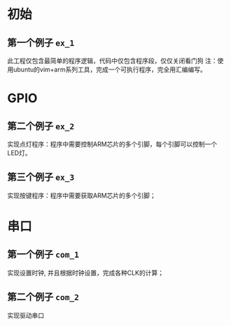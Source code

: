 # 初始
## 第一个例子 `ex_1`
此工程仅包含最简单的程序逻辑，代码中仅包含程序段，仅仅关闭看门狗
注：使用ubuntu的vim+arm系列工具，完成一个可执行程序，完全用汇编编写。

# GPIO
## 第二个例子 `ex_2`
实现点灯程序：程序中需要控制ARM芯片的多个引脚，每个引脚可以控制一个LED灯。

## 第三个例子 `ex_3`
实现按键程序：程序中需要获取ARM芯片的多个引脚；

# 串口
## 第一个例子 `com_1`
实现设置时钟, 并且根据时钟设置，完成各种CLK的计算；

## 第二个例子 `com_2`
实现驱动串口
